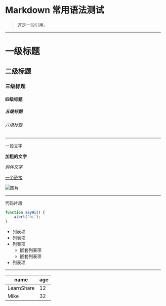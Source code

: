 # Markdown 常用语法测试

> 这是一段引用。

---

# 一级标题

## 二级标题

### 三级标题

#### 四级标题

##### 五级标题

###### 六级标题

---

一段文字

**加粗的文字**

*斜体文字*

[一个链接](http://baidu.com)

![图片](http://sf3-ttcdn-tos.pstatp.com/obj/game-files/1580876bbd124fd3b9160cce6a2b1198.gif)

--- 

代码片段

```javascript
function sayHi() {
    alert('hi');
}
```

- 列表项
- 列表项
- 列表项
    - 嵌套列表项
    - 嵌套列表项
- 列表项

--- 
|name | age|
|---- | ---|
|LearnShare | 12|
|Mike |  32|
